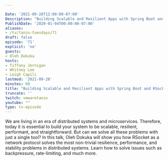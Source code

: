 ```yaml
---

Date: '2021-09-28T12:00:00-07:00'
Description: "Building Scalable and Resilient Apps with Spring Boot and RSocket with Oleh Dokuka"
PublishDate: '2020-01-04T00:00:00-07:00'
aliases:
- /tv/tanzu-tuesdays/71
draft: false
episode: '71'
explicit: 'no'
guests:
- Oleh Dokuka
hosts:
- Tiffany Jernigan
- Whitney Lee
- Leigh Capili
lastmod: '2021-09-28'
minutes: 60
title: "Building Scalable and Resilient Apps with Spring Boot and RSocket with Oleh Dokuka"
truncate: ''
twitch: vmwaretanzu
youtube: ""
type: tv-episode
---
```


We are living in an era of distributed systems and microservices. Therefore, today it is essential to build your system to be scalable, resilient, performant, and straightforward. But can we solve all these problems with just a single tool? In this talk, Oleh Dokuka will show you how RSocket as a network protocol solves the most non-trivial resilience, performance, and stability problems in distributed systems.  Learn how to solve issues such as backpressure, rate-limiting, and much more.